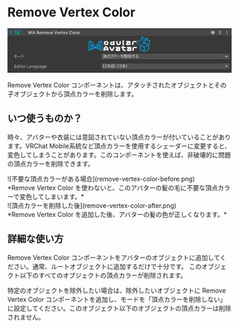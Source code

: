 ﻿# Remove Vertex Color

![Remove Vertex Color](remove-vertex-color.png)

Remove Vertex Color コンポーネントは、アタッチされたオブジェクトとその子オブジェクトから頂点カラーを削除します。

## いつ使うものか？

時々、アバターや衣装には意図されていない頂点カラーが付いていることがあります。VRChat Mobile系統など頂点カラーを使用するシェーダーに変更すると、
変色してしまうことがあります。このコンポーネントを使えば、非破壊的に問題の頂点カラーを削除できます。

<div style={{display: "flex", "flex-direction": "row"}}>
    <div style={{margin: "1em"}}>
        <div>
        ![不要な頂点カラーがある場合](remove-vertex-color-before.png)
        </div>
        *Remove Vertex Color を使わないと、このアバターの髪の毛に不要な頂点カラーで変色してしまいます。*
    </div>
    <div style={{margin: "1em"}}>
        <div>
        ![頂点カラーを削除した後](remove-vertex-color-after.png)
        </div>
        *Remove Vertex Color を追加した後、アバターの髪の色が正しくなります。*
    </div>
</div>

## 詳細な使い方

Remove Vertex Color コンポーネントをアバターのオブジェクトに追加してください。通常、ルートオブジェクトに追加するだけで十分です。
このオブジェクト以下のすべてのオブジェクトの頂点カラーが削除されます。

特定のオブジェクトを除外したい場合は、除外したいオブジェクトに Remove Vertex Color コンポーネントを追加し、モードを「頂点カラーを削除しない」
に設定してください。このオブジェクト以下のオブジェクトの頂点カラーは削除されません。
